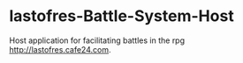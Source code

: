 # lastofres-Battle-System-Host
Host application for facilitating battles in the rpg http://lastofres.cafe24.com.
